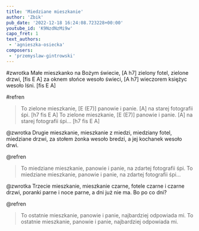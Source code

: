 ```yaml
---
title: 'Miedziane mieszkanie'
author: 'Zbik'
pub_date: '2022-12-18 16:24:08.723228+00:00'
youtube_id: 'K9NzdNzMi9w'
capo_fret: 1
text_authors:
 - 'agnieszka-osiecka'
composers:
 - 'przemyslaw-gintrowski'
---
```


#zwrotka
Małe mieszkanko na Bożym świecie, [A h7]
zielony fotel, zielone drzwi, [fis E A]
za oknem słońce wesoło świeci, [A h7]
wieczorem księżyc wesoło lśni. [fis E A]

#refren
>To zielone mieszkanie, [E (E7)]
>panowie i panie. [A]
>na starej fotografii śpi. [h7 fis E A]
>To zielone mieszkanie, [E (E7)]
>panowie i panie. [A]
>na starej fotografii śpi… [h7 fis E A]

@zwrotka
Drugie mieszkanie, mieszkanie z miedzi,
miedziany fotel, miedziane drzwi,
za stołem żonka wesoło bredzi,
a jej kochanek wesoło drwi.

@refren
>To miedziane mieszkanie,
>panowie i panie,
>na zdartej fotografii śpi.
>To miedziane mieszkanie,
>panowie i panie,
>na zdartej fotografii śpi…

@zwrotka
Trzecie mieszkanie, mieszkanie czarne,
fotele czarne i czarne drzwi,
poranki parne i noce parne,
a dni już nie ma. Bo po co dni?

@refren
>To ostatnie mieszkanie,
>panowie i panie,
>najbardziej odpowiada mi.
>To ostatnie mieszkanie,
>panowie i panie,
>najbardziej odpowiada mi.